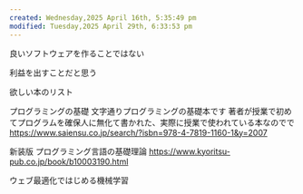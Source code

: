```yaml
---
created: Wednesday,2025 April 16th, 5:35:49 pm
modified: Tuesday,2025 April 29th, 6:33:53 pm
---
```


良いソフトウェアを作ることではない

利益を出すことだと思う

欲しい本のリスト

プログラミングの基礎
文字通りプログラミングの基礎本です
著者が授業で初めてプログラムを確保人に無化て書かれた、実際に授業で使われている本なのでで
https://www.saiensu.co.jp/search/?isbn=978-4-7819-1160-1&y=2007

新装版 プログラミング言語の基礎理論
https://www.kyoritsu-pub.co.jp/book/b10003190.html



ウェブ最適化ではじめる機械学習